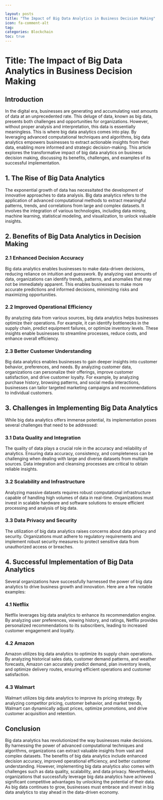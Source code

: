 ```yaml
---

layout: posts
title: "The Impact of Big Data Analytics in Business Decision Making"
icon: fa-comment-alt
tag:      
categories: Blockchain
toc: true
---
```




# Title: The Impact of Big Data Analytics in Business Decision Making

## Introduction

In the digital era, businesses are generating and accumulating vast amounts of data at an unprecedented rate. This deluge of data, known as big data, presents both challenges and opportunities for organizations. However, without proper analysis and interpretation, this data is essentially meaningless. This is where big data analytics comes into play. By leveraging advanced computational techniques and algorithms, big data analytics empowers businesses to extract actionable insights from their data, enabling more informed and strategic decision-making. This article explores the transformative impact of big data analytics on business decision making, discussing its benefits, challenges, and examples of its successful implementation.

## 1. The Rise of Big Data Analytics

The exponential growth of data has necessitated the development of innovative approaches to data analysis. Big data analytics refers to the application of advanced computational methods to extract meaningful patterns, trends, and correlations from large and complex datasets. It involves the integration of various technologies, including data mining, machine learning, statistical modeling, and visualization, to unlock valuable insights.

## 2. Benefits of Big Data Analytics in Decision Making

### 2.1 Enhanced Decision Accuracy

Big data analytics enables businesses to make data-driven decisions, reducing reliance on intuition and guesswork. By analyzing vast amounts of data, organizations can identify trends, patterns, and anomalies that may not be immediately apparent. This enables businesses to make more accurate predictions and informed decisions, minimizing risks and maximizing opportunities.

### 2.2 Improved Operational Efficiency

By analyzing data from various sources, big data analytics helps businesses optimize their operations. For example, it can identify bottlenecks in the supply chain, predict equipment failures, or optimize inventory levels. These insights enable businesses to streamline processes, reduce costs, and enhance overall efficiency.

### 2.3 Better Customer Understanding

Big data analytics enables businesses to gain deeper insights into customer behavior, preferences, and needs. By analyzing customer data, organizations can personalize their offerings, improve customer satisfaction, and drive customer loyalty. For example, by analyzing purchase history, browsing patterns, and social media interactions, businesses can tailor targeted marketing campaigns and recommendations to individual customers.

## 3. Challenges in Implementing Big Data Analytics

While big data analytics offers immense potential, its implementation poses several challenges that need to be addressed:

### 3.1 Data Quality and Integration

The quality of data plays a crucial role in the accuracy and reliability of analytics. Ensuring data accuracy, consistency, and completeness can be challenging when dealing with large and diverse datasets from multiple sources. Data integration and cleansing processes are critical to obtain reliable insights.

### 3.2 Scalability and Infrastructure

Analyzing massive datasets requires robust computational infrastructure capable of handling high volumes of data in real-time. Organizations must invest in scalable hardware and software solutions to ensure efficient processing and analysis of big data.

### 3.3 Data Privacy and Security

The utilization of big data analytics raises concerns about data privacy and security. Organizations must adhere to regulatory requirements and implement robust security measures to protect sensitive data from unauthorized access or breaches.

## 4. Successful Implementation of Big Data Analytics

Several organizations have successfully harnessed the power of big data analytics to drive business growth and innovation. Here are a few notable examples:

### 4.1 Netflix

Netflix leverages big data analytics to enhance its recommendation engine. By analyzing user preferences, viewing history, and ratings, Netflix provides personalized recommendations to its subscribers, leading to increased customer engagement and loyalty.

### 4.2 Amazon

Amazon utilizes big data analytics to optimize its supply chain operations. By analyzing historical sales data, customer demand patterns, and weather forecasts, Amazon can accurately predict demand, plan inventory levels, and optimize delivery routes, ensuring efficient operations and customer satisfaction.

### 4.3 Walmart

Walmart utilizes big data analytics to improve its pricing strategy. By analyzing competitor pricing, customer behavior, and market trends, Walmart can dynamically adjust prices, optimize promotions, and drive customer acquisition and retention.

## Conclusion

Big data analytics has revolutionized the way businesses make decisions. By harnessing the power of advanced computational techniques and algorithms, organizations can extract valuable insights from vast and complex datasets. The benefits of big data analytics include enhanced decision accuracy, improved operational efficiency, and better customer understanding. However, implementing big data analytics also comes with challenges such as data quality, scalability, and data privacy. Nevertheless, organizations that successfully leverage big data analytics have achieved significant competitive advantages by unlocking the potential of their data. As big data continues to grow, businesses must embrace and invest in big data analytics to stay ahead in the data-driven economy.